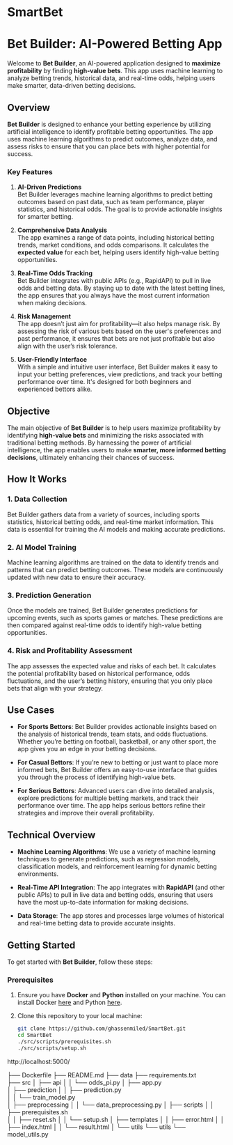 # SmartBet
# Bet Builder: AI-Powered Betting App

Welcome to **Bet Builder**, an AI-powered application designed to **maximize profitability** by finding **high-value bets**. This app uses machine learning to analyze betting trends, historical data, and real-time odds, helping users make smarter, data-driven betting decisions.

## Overview

**Bet Builder** is designed to enhance your betting experience by utilizing artificial intelligence to identify profitable betting opportunities. The app uses machine learning algorithms to predict outcomes, analyze data, and assess risks to ensure that you can place bets with higher potential for success.

### Key Features

1. **AI-Driven Predictions**  
   Bet Builder leverages machine learning algorithms to predict betting outcomes based on past data, such as team performance, player statistics, and historical odds. The goal is to provide actionable insights for smarter betting.

2. **Comprehensive Data Analysis**  
   The app examines a range of data points, including historical betting trends, market conditions, and odds comparisons. It calculates the **expected value** for each bet, helping users identify high-value betting opportunities.

3. **Real-Time Odds Tracking**  
   Bet Builder integrates with public APIs (e.g., RapidAPI) to pull in live odds and betting data. By staying up to date with the latest betting lines, the app ensures that you always have the most current information when making decisions.

4. **Risk Management**  
   The app doesn’t just aim for profitability—it also helps manage risk. By assessing the risk of various bets based on the user's preferences and past performance, it ensures that bets are not just profitable but also align with the user’s risk tolerance.

5. **User-Friendly Interface**  
   With a simple and intuitive user interface, Bet Builder makes it easy to input your betting preferences, view predictions, and track your betting performance over time. It's designed for both beginners and experienced bettors alike.

## Objective

The main objective of **Bet Builder** is to help users maximize profitability by identifying **high-value bets** and minimizing the risks associated with traditional betting methods. By harnessing the power of artificial intelligence, the app enables users to make **smarter, more informed betting decisions**, ultimately enhancing their chances of success.

## How It Works

### 1. Data Collection  
   Bet Builder gathers data from a variety of sources, including sports statistics, historical betting odds, and real-time market information. This data is essential for training the AI models and making accurate predictions.

### 2. AI Model Training  
   Machine learning algorithms are trained on the data to identify trends and patterns that can predict betting outcomes. These models are continuously updated with new data to ensure their accuracy.

### 3. Prediction Generation  
   Once the models are trained, Bet Builder generates predictions for upcoming events, such as sports games or matches. These predictions are then compared against real-time odds to identify high-value betting opportunities.

### 4. Risk and Profitability Assessment  
   The app assesses the expected value and risks of each bet. It calculates the potential profitability based on historical performance, odds fluctuations, and the user’s betting history, ensuring that you only place bets that align with your strategy.

## Use Cases

- **For Sports Bettors**: Bet Builder provides actionable insights based on the analysis of historical trends, team stats, and odds fluctuations. Whether you’re betting on football, basketball, or any other sport, the app gives you an edge in your betting decisions.

- **For Casual Bettors**: If you’re new to betting or just want to place more informed bets, Bet Builder offers an easy-to-use interface that guides you through the process of identifying high-value bets.

- **For Serious Bettors**: Advanced users can dive into detailed analysis, explore predictions for multiple betting markets, and track their performance over time. The app helps serious bettors refine their strategies and improve their overall profitability.

## Technical Overview

- **Machine Learning Algorithms**: We use a variety of machine learning techniques to generate predictions, such as regression models, classification models, and reinforcement learning for dynamic betting environments.

- **Real-Time API Integration**: The app integrates with **RapidAPI** (and other public APIs) to pull in live data and betting odds, ensuring that users have the most up-to-date information for making decisions.

- **Data Storage**: The app stores and processes large volumes of historical and real-time betting data to provide accurate insights.

## Getting Started

To get started with **Bet Builder**, follow these steps:

### Prerequisites

1. Ensure you have **Docker** and **Python** installed on your machine. You can install Docker [here](https://www.docker.com/get-started) and Python [here](https://www.python.org/downloads/).

2. Clone this repository to your local machine:
   ```bash
   git clone https://github.com/ghassenmiled/SmartBet.git
   cd SmartBet
   ./src/scripts/prerequisites.sh
   ./src/scripts/setup.sh
   
 http://localhost:5000/

 
├── Dockerfile
├── README.md 
├── data
├── requirements.txt  
├── src
│   ├── api
│   │   └── odds_pi.py
│   ├── app.py        
│   ├── prediction
│   │   ├── prediction.py        
│   │   └── train_model.py       
│   ├── preprocessing
│   │   └── data_preprocessing.py
│   ├── scripts
│   │   ├── prerequisites.sh     
│   │   ├── reset.sh
│   │   └── setup.sh
│   ├── templates
│   │   ├── error.html
│   │   ├── index.html
│   │   └── result.html
│   └── utils
└── utils
    └── model_utils.py

